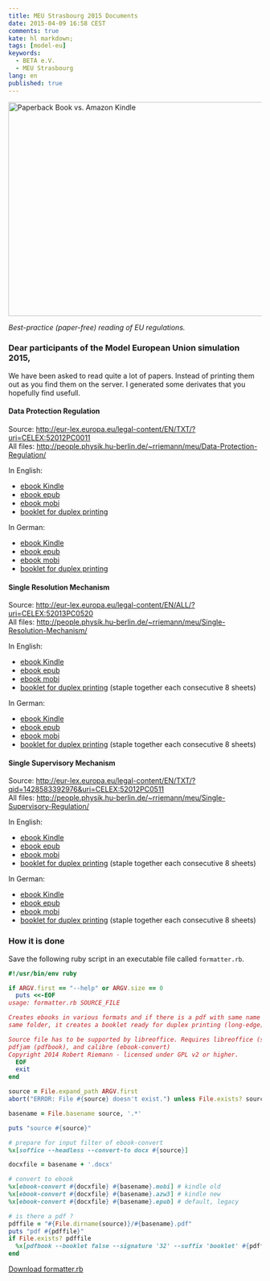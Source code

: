```yaml
---
title: MEU Strasbourg 2015 Documents
date: 2015-04-09 16:58 CEST
comments: true
kate: hl markdown;
tags: [model-eu]
keywords:
  - BETA e.V.
  - MEU Strasbourg
lang: en
published: true
---
```


<a data-flickr-embed="true"  href="https://www.flickr.com/photos/49091796@N04/6201381800" title="Paperback Book vs. Amazon Kindle"><img src="https://farm7.staticflickr.com/6018/6201381800_124be760c2_z.jpg" width="640" height="425" alt="Paperback Book vs. Amazon Kindle"></a>

*Best-practice (paper-free) reading of EU regulations.*

### Dear participants of the Model European Union simulation 2015,

We have been asked to read quite a lot of papers. Instead of printing them out as you find them on the server. I generated some derivates that you hopefully find usefull.

<!--more-->

#### Data Protection Regulation

Source: <http://eur-lex.europa.eu/legal-content/EN/TXT/?uri=CELEX:52012PC0011>   
All files: <http://people.physik.hu-berlin.de/~rriemann/meu/Data-Protection-Regulation/>

In English:

- [ebook Kindle](http://people.physik.hu-berlin.de/~rriemann/meu/Data-Protection-Regulation/CELEX_52012PC0011_EN_TXT.azw3)
- [ebook epub](http://people.physik.hu-berlin.de/~rriemann/meu/Data-Protection-Regulation/CELEX_52012PC0011_EN_TXT.epub)
- [ebook mobi](http://people.physik.hu-berlin.de/~rriemann/meu/Data-Protection-Regulation/CELEX_52012PC0011_EN_TXT.mobi)
- [booklet for duplex printing](http://people.physik.hu-berlin.de/~rriemann/meu/Data-Protection-Regulation/CELEX_52012PC0011_EN_TXT-booklet.pdf)

In German:

- [ebook Kindle](http://people.physik.hu-berlin.de/~rriemann/meu/Data-Protection-Regulation/CELEX_52012PC0011_DE_TXT.azw3)
- [ebook epub](http://people.physik.hu-berlin.de/~rriemann/meu/Data-Protection-Regulation/CELEX_52012PC0011_DE_TXT.epub)
- [ebook mobi](http://people.physik.hu-berlin.de/~rriemann/meu/Data-Protection-Regulation/CELEX_52012PC0011_DE_TXT.mobi)
- [booklet for duplex printing](http://people.physik.hu-berlin.de/~rriemann/meu/Data-Protection-Regulation/CELEX_52012PC0011_DE_TXT-booklet.pdf)

#### Single Resolution Mechanism

Source: <http://eur-lex.europa.eu/legal-content/EN/ALL/?uri=CELEX:52013PC0520>   
All files: <http://people.physik.hu-berlin.de/~rriemann/meu/Single-Resolution-Mechanism/>

In English:

- [ebook Kindle](http://people.physik.hu-berlin.de/~rriemann/meu/Single-Resolution-Mechanism/CELEX_52013PC0520_EN_TXT.azw3)
- [ebook epub](http://people.physik.hu-berlin.de/~rriemann/meu/Single-Resolution-Mechanism/CELEX_52013PC0520_EN_TXT.epub)
- [ebook mobi](http://people.physik.hu-berlin.de/~rriemann/meu/Single-Resolution-Mechanism/CELEX_52013PC0520_EN_TXT.mobi)
- [booklet for duplex printing](http://people.physik.hu-berlin.de/~rriemann/meu/Single-Resolution-Mechanism/CELEX_52013PC0520_EN_TXT-booklet.pdf) (staple together each consecutive 8 sheets)

In German:

- [ebook Kindle](http://people.physik.hu-berlin.de/~rriemann/meu/Single-Resolution-Mechanism/CELEX_52013PC0520_DE_TXT.azw3)
- [ebook epub](http://people.physik.hu-berlin.de/~rriemann/meu/Single-Resolution-Mechanism/CELEX_52013PC0520_DE_TXT.epub)
- [ebook mobi](http://people.physik.hu-berlin.de/~rriemann/meu/Single-Resolution-Mechanism/CELEX_52013PC0520_DE_TXT.mobi)
- [booklet for duplex printing](http://people.physik.hu-berlin.de/~rriemann/meu/Single-Resolution-Mechanism/CELEX_52013PC0520_DE_TXT-booklet.pdf) (staple together each consecutive 8 sheets)


#### Single Supervisory Mechanism

Source: <http://eur-lex.europa.eu/legal-content/EN/TXT/?qid=1428583392976&uri=CELEX:52012PC0511>   
All files: <http://people.physik.hu-berlin.de/~rriemann/meu/Single-Supervisory-Regulation/>

In English:

- [ebook Kindle](http://people.physik.hu-berlin.de/~rriemann/meu/Single-Supervisory-Mechanism/CELEX_52012PC0511_EN_TXT.azw3)
- [ebook epub](http://people.physik.hu-berlin.de/~rriemann/meu/Single-Supervisory-Mechanism/CELEX_52012PC0511_EN_TXT.epub)
- [ebook mobi](http://people.physik.hu-berlin.de/~rriemann/meu/Single-Supervisory-Mechanism/CELEX_52012PC0511_EN_TXT.mobi)
- [booklet for duplex printing](http://people.physik.hu-berlin.de/~rriemann/meu/Single-Supervisory-Mechanism/CELEX_52012PC0511_EN_TXT-booklet.pdf)
  (staple together each consecutive 8 sheets)

In German:

- [ebook Kindle](http://people.physik.hu-berlin.de/~rriemann/meu/Single-Supervisory-Mechanism/CELEX_52012PC0511_DE_TXT.azw3)
- [ebook epub](http://people.physik.hu-berlin.de/~rriemann/meu/Single-Supervisory-Mechanism/CELEX_52012PC0511_DE_TXT.epub)
- [ebook mobi](http://people.physik.hu-berlin.de/~rriemann/meu/Single-Supervisory-Mechanism/CELEX_52012PC0511_DE_TXT.mobi)
- [booklet for duplex printing](http://people.physik.hu-berlin.de/~rriemann/meu/Single-Supervisory-Mechanism/CELEX_52012PC0511_DE_TXT-booklet.pdf)
  (staple together each consecutive 8 sheets)

### How it is done

Save the following ruby script in an executable file called `formatter.rb`.

~~~ruby
#!/usr/bin/env ruby

if ARGV.first == "--help" or ARGV.size == 0
  puts <<-EOF
usage: formatter.rb SOURCE_FILE

Creates ebooks in various formats and if there is a pdf with same name in
same folder, it creates a booklet ready for duplex printing (long-edge).

Source file has to be supported by libreoffice. Requires libreoffice (soffice),
pdfjam (pdfbook), and calibre (ebook-convert)
Copyright 2014 Robert Riemann - licensed under GPL v2 or higher.
  EOF
  exit
end

source = File.expand_path ARGV.first
abort("ERROR: File #{source} doesn't exist.") unless File.exists? source

basename = File.basename source, '.*'

puts "source #{source}"

# prepare for input filter of ebook-convert
%x[soffice --headless --convert-to docx #{source}]

docxfile = basename + '.docx'

# convert to ebook
%x[ebook-convert #{docxfile} #{basename}.mobi] # kindle old
%x[ebook-convert #{docxfile} #{basename}.azw3] # kindle new
%x[ebook-convert #{docxfile} #{basename}.epub] # default, legacy

# is there a pdf ?
pdffile = "#{File.dirname(source)}/#{basename}.pdf"
puts "pdf #{pdffile}"
if File.exists? pdffile
  %x[pdfbook --booklet false --signature '32' --suffix 'booklet' #{pdffile}]
end
~~~

[Download formatter.rb](http://people.physik.hu-berlin.de/~rriemann/meu/formatter.rb)
